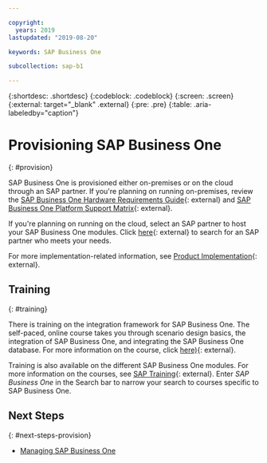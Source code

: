 ```yaml
---

copyright:
  years: 2019
lastupdated: "2019-08-20"

keywords: SAP Business One

subcollection: sap-b1

---
```


{:shortdesc: .shortdesc}
{:codeblock: .codeblock}
{:screen: .screen}
{:external: target="_blank" .external}
{:pre: .pre}
{:table: .aria-labeledby="caption"}

# Provisioning SAP Business One
{: #provision}

SAP Business One is provisioned either on-premises or on the cloud through an SAP partner. If you're planning on running on-premises, review the [SAP Business One Hardware Requirements Guide](https://sap.silvertouch.com/wp-content/uploads/2018/07/b1-hardware-requirements-guide-new.pdf){: external} and [SAP Business One Platform Support Matrix](https://support.sap.com/en/offerings-programs/support-small-medium-enterprises/business-one.html){: external}.

If you're planning on running on the cloud, select an SAP partner to host your SAP Business One modules. Click [here](https://partneredge.sap.com/content/partnerfinder/search.html#/search/results?itemsPerPage=10&partnerproducts=scm_v_ss5_sol1&scm_is_solution_authorized=1&sortBy=shortname&sortOrder=asc){: external} to search for an SAP partner who meets your needs.

For more implementation-related information, see [Product Implementation](https://www.sap.com/products/business-one/implementation.html){: external}.

## Training
{: #training}

There is training on the integration framework for SAP Business One. The self-paced, online course takes you through scenario design basics, the integration of SAP Business One, and integrating the SAP Business One database. For more information on the course, click [here)](https://open.sap.com/courses/ifb1){: external}.

Training is also available on the different SAP Business One modules. For more information on the courses, see [SAP Training](https://training.sap.com/search?filters%5Btraining_path%5D%5BTraining+Path%5D=on&q=){: external}. Enter *SAP Business One* in the Search bar to narrow your search to courses specific to SAP Business One.

## Next Steps
{: #next-steps-provision}

* [Managing SAP Business One](/docs/infrastructure/sap-b1?topic=sap-b1-manage#manage)
